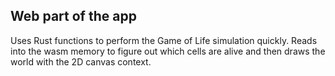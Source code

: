## Web part of the app

Uses Rust functions to perform the Game of Life simulation quickly.
Reads into the wasm memory to figure out which cells are alive and then draws
the world with the 2D canvas context.
